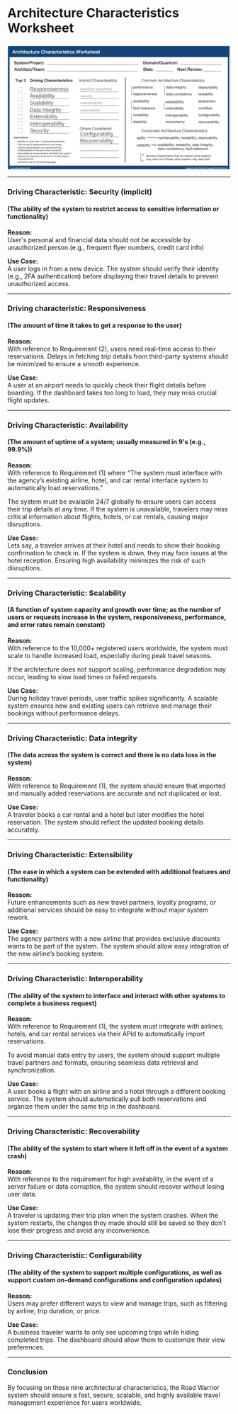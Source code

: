 # Architecture Characteristics Worksheet

![alt text](Architectural_characteristics_worksheet.png)

---

### Driving Characteristic: Security (implicit)

#### (The ability of the system to restrict access to sensitive information or functionality)

**Reason:**<br>
User's personal and financial data should not be accessible by unauthorized person.(e.g., frequent flyer numbers, credit card info)

**Use Case:**<br>
A user logs in from a new device. The system should verify their identity (e.g., 2FA authentication) before displaying their travel details to prevent unauthorized access.

---

### Driving characteristic: Responsiveness

#### (The amount of time it takes to get a response to the user)

**Reason:**<br>
With reference to Requirement (2), users need real-time access to their reservations. Delays in fetching trip details from third-party systems should be minimized to ensure a smooth experience.

**Use Case:**<br>
A user at an airport needs to quickly check their flight details before boarding. If the dashboard takes too long to load, they may miss crucial flight updates.

---

### Driving Characteristic: Availability

#### (The amount of uptime of a system; usually measured in 9's (e.g., 99.9%))

**Reason:**<br>
With reference to Requirement (1) where “The system must interface with the agency’s existing airline, hotel, and car rental interface system to automatically load reservations.”

The system must be available 24/7 globally to ensure users can access their trip details at any time. If the system is unavailable, travelers may miss critical information about flights, hotels, or car rentals, causing major disruptions.

**Use Case:**<br>
Lets say, a traveler arrives at their hotel and needs to show their booking confirmation to check in. If the system is down, they may face issues at the hotel reception. Ensuring high availability minimizes the risk of such disruptions.

---

### Driving Characteristic: Scalability

#### (A function of system capacity and growth over time; as the number of users or requests increase in the system, responsiveness, performance, and error rates remain constant)

**Reason:**<br>
With reference to the 10,000+ registered users worldwide, the system must scale to handle increased load, especially during peak travel seasons.

If the architecture does not support scaling, performance degradation may occur, leading to slow load times or failed requests.

**Use Case:**<br>
During holiday travel periods, user traffic spikes significantly. A scalable system ensures new and existing users can retrieve and manage their bookings without performance delays.

---

### Driving Characteristic: Data integrity

#### (The data across the system is correct and there is no data loss in the system)

**Reason:**<br>
With reference to Requirement (1), the system should ensure that imported and manually added reservations are accurate and not duplicated or lost.

**Use Case:**<br>
A traveler books a car rental and a hotel but later modifies the hotel reservation. The system should reflect the updated booking details accurately.

---

### Driving Characteristic: Extensibility

#### (The ease in which a system can be extended with additional features and functionality)

**Reason:**<br>
Future enhancements such as new travel partners, loyalty programs, or additional services should be easy to integrate without major system rework.

**Use Case:**<br>
The agency partners with a new airline that provides exclusive discounts wants to be part of the system. The system should allow easy integration of the new airline’s booking system.

---

### Driving Characteristic: Interoperability

#### (The ability of the system to interface and interact with other systems to complete a business request)

**Reason:**<br>
With reference to Requirement (1), the system must integrate with airlines, hotels, and car rental services via their APId to automatically import reservations.

To avoid manual data entry by users, the system should support multiple travel partners and formats, ensuring seamless data retrieval and synchronization.

**Use Case:**<br>
A user books a flight with an airline and a hotel through a different booking service. The system should automatically pull both reservations and organize them under the same trip in the dashboard.

---

### Driving Characteristic: Recoverability

#### (The ability of the system to start where it left off in the event of a system crash)

**Reason:**<br>
With reference to the requirement for high availability, in the event of a server failure or data corruption, the system should recover without losing user data.

**Use Case:**<br>
A traveler is updating their trip plan when the system crashes. When the system restarts, the changes they made should still be saved so they don't lose their progress and avoid any inconvenience.

---

### Driving Characteristic: Configurability

#### (The ability of the system to support multiple configurations, as well as support custom on-demand configurations and configuration updates)

**Reason:**<br>
Users may prefer different ways to view and manage trips, such as filtering by airline, trip duration, or price.

**Use Case:**<br>
A business traveler wants to only see upcoming trips while hiding completed trips. The dashboard should allow them to customize their view preferences.

---

### Conclusion

By focusing on these nine architectural characteristics, the Road Warrior system should ensure a fast, secure, scalable, and highly available travel management experience for users worldwide.
